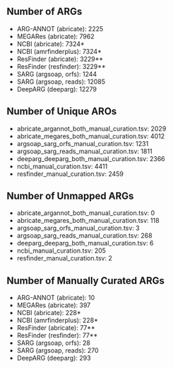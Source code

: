## Number of ARGs

* ARG-ANNOT (abricate): 2225
* MEGARes (abricate): 7962
* NCBI (abricate): 7324*
* NCBI (amrfinderplus): 7324*
* ResFinder (abricate): 3229**
* ResFinder (resfinder): 3229**
* SARG (argsoap, orfs): 1244
* SARG (argsoap, reads): 12085
* DeepARG (deeparg): 12279

## Number of Unique AROs

* abricate_argannot_both_manual_curation.tsv: 2029
* abricate_megares_both_manual_curation.tsv: 4012
* argsoap_sarg_orfs_manual_curation.tsv: 1231
* argsoap_sarg_reads_manual_curation.tsv: 1811
* deeparg_deeparg_both_manual_curation.tsv: 2366
* ncbi_manual_curation.tsv: 4411
* resfinder_manual_curation.tsv: 2459

## Number of Unmapped ARGs

* abricate_argannot_both_manual_curation.tsv: 0
* abricate_megares_both_manual_curation.tsv: 118
* argsoap_sarg_orfs_manual_curation.tsv: 3
* argsoap_sarg_reads_manual_curation.tsv: 268
* deeparg_deeparg_both_manual_curation.tsv: 6
* ncbi_manual_curation.tsv: 205
* resfinder_manual_curation.tsv: 2

## Number of Manually Curated ARGs

* ARG-ANNOT (abricate): 10
* MEGARes (abricate): 397
* NCBI (abricate): 228*
* NCBI (amrfinderplus): 228*
* ResFinder (abricate): 77**
* ResFinder (resfinder): 77**
* SARG (argsoap, orfs): 28
* SARG (argsoap, reads): 270
* DeepARG (deeparg): 293